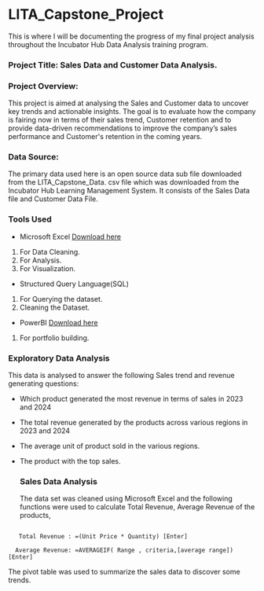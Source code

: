 # LITA_Capstone_Project
This is where I will be documenting the progress of my final project analysis throughout the Incubator Hub Data Analysis training program.


### Project Title: Sales Data and Customer Data Analysis.

### Project Overview:

This project is aimed at analysing the Sales and Customer data to uncover key trends and actionable insights. The goal is to evaluate how the company is fairing now in terms of their sales trend, Customer retention and to provide data-driven recommendations to improve the company’s sales performance and Customer's retention in the coming years.

### Data Source: 
The primary data used here is an open source data sub file downloaded from the LITA_Capstone_Data. csv file which was downloaded from the Incubator Hub Learning Management System. It consists of the Sales Data file and Customer Data File.

### Tools Used
- Microsoft Excel [Download here](https://www.microsoft.com)
 1. For Data Cleaning.
 2. For Analysis.
 3. For Visualization.

- Structured Query Language(SQL)
 1. For Querying the dataset.
 2. Cleaning the Dataset.

- PowerBI [Download here](https://www.microsoft.com)
 1. For portfolio building.


### Exploratory Data Analysis

This data is analysed to answer the following Sales trend and revenue generating questions:

- Which product generated the most revenue in terms of sales in 2023 and 2024
- The total revenue generated by the products across various regions in 2023 and 2024
- The average unit of product sold in the various regions.
- The product with the top sales.

  ### Sales Data Analysis

  The data set was cleaned using Microsoft Excel and the following functions were used to calculate Total Revenue, Average Revenue of the products,
  
```Excel

   Total Revenue : =(Unit Price * Quantity) [Enter]
  
  Average Revenue: =AVERAGEIF( Range , criteria,[average range]) [Enter]
```

  The pivot table was used to summarize the sales data to discover some trends.

  

  

